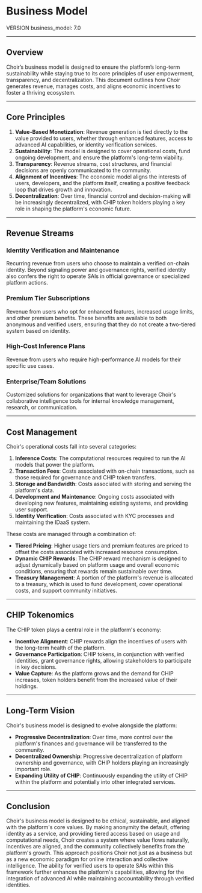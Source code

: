 # Business Model

VERSION business_model: 7.0

---

## Overview

Choir’s business model is designed to ensure the platform’s long-term sustainability while staying true to its core principles of user empowerment, transparency, and decentralization. This document outlines how Choir generates revenue, manages costs, and aligns economic incentives to foster a thriving ecosystem.

---

## Core Principles

1. **Value-Based Monetization**: Revenue generation is tied directly to the value provided to users, whether through enhanced features, access to advanced AI capabilities, or identity verification services.
2. **Sustainability**: The model is designed to cover operational costs, fund ongoing development, and ensure the platform's long-term viability.
3. **Transparency**: Revenue streams, cost structures, and financial decisions are openly communicated to the community.
4. **Alignment of Incentives**: The economic model aligns the interests of users, developers, and the platform itself, creating a positive feedback loop that drives growth and innovation.
5. **Decentralization**: Over time, financial control and decision-making will be increasingly decentralized, with CHIP token holders playing a key role in shaping the platform's economic future.

---

## Revenue Streams

### Identity Verification and Maintenance

Recurring revenue from users who choose to maintain a verified on-chain identity. Beyond signaling power and governance rights, verified identity also confers the right to operate SAIs in official governance or specialized platform actions.

### Premium Tier Subscriptions

Revenue from users who opt for enhanced features, increased usage limits, and other premium benefits. These benefits are available to both anonymous and verified users, ensuring that they do not create a two-tiered system based on identity.

### High-Cost Inference Plans

Revenue from users who require high-performance AI models for their specific use cases.

### Enterprise/Team Solutions

Customized solutions for organizations that want to leverage Choir's collaborative intelligence tools for internal knowledge management, research, or communication.

---

## Cost Management

Choir's operational costs fall into several categories:

1. **Inference Costs**: The computational resources required to run the AI models that power the platform.
2. **Transaction Fees**: Costs associated with on-chain transactions, such as those required for governance and CHIP token transfers.
3. **Storage and Bandwidth**: Costs associated with storing and serving the platform's data.
4. **Development and Maintenance**: Ongoing costs associated with developing new features, maintaining existing systems, and providing user support.
5. **Identity Verification**: Costs associated with KYC processes and maintaining the IDaaS system.

These costs are managed through a combination of:

- **Tiered Pricing**: Higher usage tiers and premium features are priced to offset the costs associated with increased resource consumption.
- **Dynamic CHIP Rewards**: The CHIP reward mechanism is designed to adjust dynamically based on platform usage and overall economic conditions, ensuring that rewards remain sustainable over time.
- **Treasury Management**: A portion of the platform's revenue is allocated to a treasury, which is used to fund development, cover operational costs, and support community initiatives.

---

## CHIP Tokenomics

The CHIP token plays a central role in the platform's economy:

- **Incentive Alignment**: CHIP rewards align the incentives of users with the long-term health of the platform.
- **Governance Participation**: CHIP tokens, in conjunction with verified identities, grant governance rights, allowing stakeholders to participate in key decisions.
- **Value Capture**: As the platform grows and the demand for CHIP increases, token holders benefit from the increased value of their holdings.

---

## Long-Term Vision

Choir's business model is designed to evolve alongside the platform:

- **Progressive Decentralization**: Over time, more control over the platform's finances and governance will be transferred to the community.
- **Decentralized Ownership**:  Progressive decentralization of platform ownership and governance, with CHIP holders playing an increasingly important role.
- **Expanding Utility of CHIP**:  Continuously expanding the utility of CHIP within the platform and potentially into other integrated services.

---

## Conclusion

Choir's business model is designed to be ethical, sustainable, and aligned with the platform's core values. By making anonymity the default, offering identity as a service, and providing tiered access based on usage and computational needs, Choir creates a system where value flows naturally, incentives are aligned, and the community collectively benefits from the platform's growth. This approach positions Choir not just as a business but as a new economic paradigm for online interaction and collective intelligence. The ability for verified users to operate SAIs within this framework further enhances the platform's capabilities, allowing for the integration of advanced AI while maintaining accountability through verified identities.
